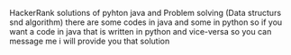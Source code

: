 HackerRank solutions of pyhton java and Problem solving (Data structurs snd algorithm)
there are some codes in java and some in python so if you want a code in java that is written in python and vice-versa so you can message me i will provide you that solution
